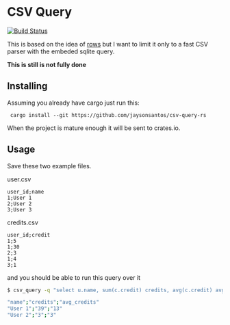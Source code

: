 # CSV Query
[![Build Status](https://travis-ci.org/jaysonsantos/csv-query-rs.svg?branch=master)](https://travis-ci.org/jaysonsantos/csv-query-rs)

This is based on the idea of [rows](https://github.com/turicas/rows) but I want to limit it only to a fast CSV parser with the embeded sqlite query.

**This is still is not fully done**

## Installing
Assuming you already have cargo just run this:
```
 cargo install --git https://github.com/jaysonsantos/csv-query-rs
```
When the project is mature enough it will be sent to crates.io.

## Usage
Save these two example files.

user.csv
```csv
user_id;name
1;User 1
2;User 2
3;User 3
```

credits.csv
```csv
user_id;credit
1;5
1;30
2;3
1;4
3;1
```
and you should be able to run this query over it
```bash
$ csv_query -q "select u.name, sum(c.credit) credits, avg(c.credit) avg_credits from table1 u join table2 c on u.user_id = c.user_id group by u.user_id having avg(c.credit) >= 3" -f user.csv -f credits.csv

"name";"credits";"avg_credits"
"User 1";"39";"13"
"User 2";"3";"3"
```
